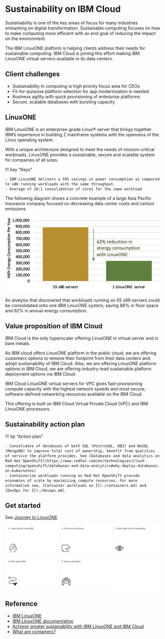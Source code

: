 # Sustainability on IBM Cloud

Sustainability is one of the key areas of focus for many industries embarking on digital transformation. Sustainable computing focuses on how to make computing more efficient with an end goal of reducing the impact on the environment.

The IBM LinuxONE platform is helping clients address their needs for sustainable computing. IBM Cloud is joining this effort making IBM LinuxONE virtual servers available in its data centers.

## Client challenges

- Sustainability in computing is high priority focus area for CEOs
- Fit-for-purpose platform selection for app modernization is needed
- Business agility with quick provisioning of enterprise platforms
- Secure, scalable databases with bursting capacity

## LinuxONE

IBM LinuxONE is an enterprise-grade Linux® server that brings together IBM’s experience in building Z mainframe systems with the openness of the Linux operating system.

With a unique architecture designed to meet the needs of mission-critical workloads, LinuxONE provides a sustainable, secure and scalable system for companies of all sizes.

!!! key "Keys"

    - IBM LinuxONE delivers a 59% savings in power consumption as compared to x86 running workloads with the same throughput.
    - Average of 10:1 consolidation of cores for the same workload

The following diagram shows a concrete example of a large Asia Pacific Insurance company focused on decreasing data center costs and carbon emissions. 

![sustainability](./media/linuxone-sustainability.png)

An analysis that discovered that workloads running on 55 x86 servers could be consolidated onto one IBM LinuxONE system, saving 86% in floor space and 62% in annual energy consumption.

## Value proposition of IBM Cloud

IBM Cloud is the only hyperscaler offering LinuxONE in virtual server and in bare metals.

As IBM cloud offers LinuxONE platform in the public cloud, we are offering customers options to remove their footprint from their data centers and adopt sustainability of IBM Cloud. Also, we are offering LinuxONE platform options in IBM Cloud, we are offering industry-lead sustainable platform deployment options via IBM Cloud.

IBM Cloud LinuxONE virtual servers for VPC gives fast-provisioning compute capacity with the highest network speeds and most secure, software-defined networking resources available on the IBM Cloud. 

This offering is built on IBM Cloud Virtual Private Cloud (VPC) and IBM LinuxONE processors.

## Sustainability action plan

!!! tip "Action plan"

    - Consolidate of databases of both SQL (PostreSQL, DB2) and NoSQL (MongoDB) to improve total cost of ownership, benefit from qualities of service the platform provides. See [Databases and data analytics on Red Hat OpenShift](https://www.redhat.com/en/technologies/cloud-computing/openshift/databases-and-data-analytics#why-deploy-databases-on-kubernetes)
    - Containerize workloads running on Red Hat OpenShift provide economies of scale by maximizing compute resources. For more information see, [Container workloads on Z](./containers.md) and [DevOps for Z](./devops.md).

## Get started

See [Journey to LinuxONE](https://www.ibm.com/support/z-content-solutions/journey-to-linuxone/)

[![linuxone](./media/linuxone.png)](https://www.ibm.com/support/z-content-solutions/journey-to-linuxone/)

## Reference

- [IBM LinuxONE](https://www.ibm.com/linuxone)
- [IBM LinuxONE documentation](https://www.ibm.com/docs/en/systems-hardware/linuxone)
- [Achieve greater sustainability with IBM LinuxONE and IBM Cloud](https://www.ibm.com/downloads/cas/K8KYXRQG)
- [What are containers?](https://www.ibm.com/topics/containers)